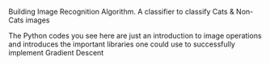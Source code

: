 
Building Image Recognition Algorithm. 
A classifier to classify Cats & Non-Cats images

The Python codes you see here are just an introduction to image operations and introduces  the important libraries one could use to successfully implement Gradient Descent

 
